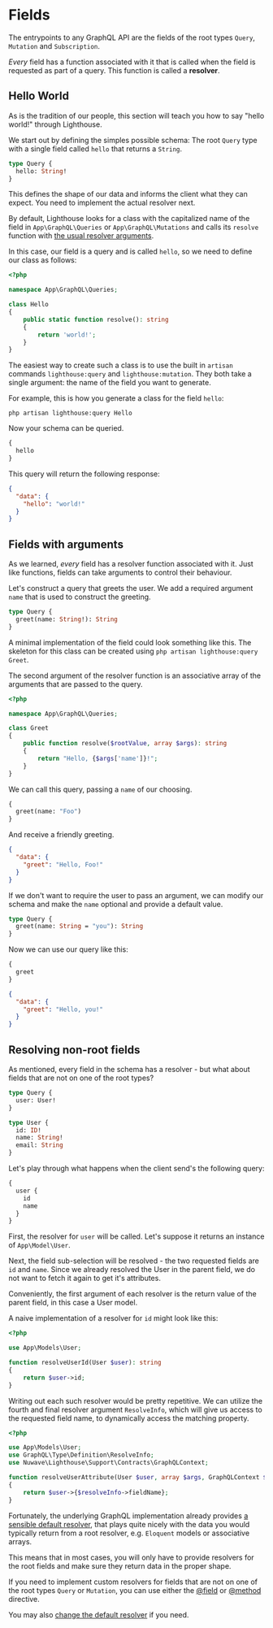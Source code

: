 # Fields

The entrypoints to any GraphQL API are the fields of the root types `Query`, `Mutation` and `Subscription`.

_Every_ field has a function associated with it that is called when the field
is requested as part of a query. This function is called a **resolver**.

## Hello World

As is the tradition of our people, this section will teach you how to say "hello world!" through Lighthouse.

We start out by defining the simples possible schema: The root `Query` type
with a single field called `hello` that returns a `String`.

```graphql
type Query {
  hello: String!
}
```

This defines the shape of our data and informs the client what they can expect.
You need to implement the actual resolver next.

By default, Lighthouse looks for a class with the capitalized name of the field in `App\GraphQL\Queries`
or `App\GraphQL\Mutations` and calls its `resolve` function with [the usual resolver arguments](../api-reference/resolvers.md#resolver-function-signature).

In this case, our field is a query and is called `hello`, so we need to define our class as follows:

```php
<?php

namespace App\GraphQL\Queries;

class Hello
{
    public static function resolve(): string
    {
        return 'world!';
    }
}
```

The easiest way to create such a class is to use the built in `artisan` commands
`lighthouse:query` and `lighthouse:mutation`. They both take a single argument:
the name of the field you want to generate.

For example, this is how you generate a class for the field `hello`:

    php artisan lighthouse:query Hello

Now your schema can be queried.

```graphql
{
  hello
}
```

This query will return the following response:

```json
{
  "data": {
    "hello": "world!"
  }
}
```

## Fields with arguments

As we learned, _every_ field has a resolver function associated with it.
Just like functions, fields can take arguments to control their behaviour.

Let's construct a query that greets the user. We add a required argument `name`
that is used to construct the greeting.

```graphql
type Query {
  greet(name: String!): String
}
```

A minimal implementation of the field could look something like this.
The skeleton for this class can be created using `php artisan lighthouse:query Greet`.

The second argument of the resolver function is an associative array of the
arguments that are passed to the query.

```php
<?php

namespace App\GraphQL\Queries;

class Greet
{
    public function resolve($rootValue, array $args): string
    {
        return "Hello, {$args['name']}!";
    }
}
```

We can call this query, passing a `name` of our choosing.

```graphql
{
  greet(name: "Foo")
}
```

And receive a friendly greeting.

```json
{
  "data": {
    "greet": "Hello, Foo!"
  }
}
```

If we don't want to require the user to pass an argument, we can modify our schema
and make the `name` optional and provide a default value.

```graphql
type Query {
  greet(name: String = "you"): String
}
```

Now we can use our query like this:

```graphql
{
  greet
}
```

```json
{
  "data": {
    "greet": "Hello, you!"
  }
}
```

## Resolving non-root fields

As mentioned, every field in the schema has a resolver - but what
about fields that are not on one of the root types?

```graphql
type Query {
  user: User!
}

type User {
  id: ID!
  name: String!
  email: String
}
```

Let's play through what happens when the client send's the following query:

```graphql
{
  user {
    id
    name
  }
}
```

First, the resolver for `user` will be called. Let's suppose it returns an instance
of `App\Model\User`.

Next, the field sub-selection will be resolved - the two requested fields are `id` and `name`.
Since we already resolved the User in the parent field, we do not want to fetch it again
to get it's attributes.

Conveniently, the first argument of each resolver is the return value of the parent
field, in this case a User model.

A naive implementation of a resolver for `id` might look like this:

```php
<?php

use App\Models\User;

function resolveUserId(User $user): string
{
    return $user->id;
}
```

Writing out each such resolver would be pretty repetitive.
We can utilize the fourth and final resolver argument `ResolveInfo`, which will give us access
to the requested field name, to dynamically access the matching property.

```php
<?php

use App\Models\User;
use GraphQL\Type\Definition\ResolveInfo;
use Nuwave\Lighthouse\Support\Contracts\GraphQLContext;

function resolveUserAttribute(User $user, array $args, GraphQLContext $context, ResolveInfo $resolveInfo)
{
    return $user->{$resolveInfo->fieldName};
}
```

Fortunately, the underlying GraphQL implementation already provides [a sensible default resolver](http://webonyx.github.io/graphql-php/data-fetching/#default-field-resolver),
that plays quite nicely with the data you would typically return from
a root resolver, e.g. `Eloquent` models or associative arrays.

This means that in most cases, you will only have to provide resolvers for the
root fields and make sure they return data in the proper shape.

If you need to implement custom resolvers for fields that are not on one of the
root types `Query` or `Mutation`, you can use either the
[@field](../api-reference/directives.md#field) or [@method](../api-reference/directives.md#method) directive.

You may also [change the default resolver](../digging-deeper/extending-lighthouse.md#changing-the-default-resolver) if you need.
